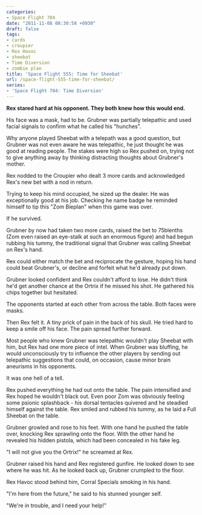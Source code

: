 ```yaml
---
categories:
- Space Flight 704
date: "2011-11-08 08:30:58 +0930"
draft: false
tags:
- cards
- croupier
- Rex Havoc
- sheebat
- Time Diversion
- zombie plan
title: 'Space Flight 555: Time for Sheebat'
url: /space-flight-555-time-for-sheebat/
series:
- 'Space Flight 704: Time Diversion'
---
```

**Rex stared hard at his opponent. They both knew how this would end.**

His face was a mask, had to be. Grubner was partially telepathic and used facial signals to confirm what he called his "hunches".

Why anyone played Sheebat with a telepath was a good question, but Grubner was not even aware he was telepathic, he just thought he was good at reading people. The stakes were high so Rex pushed on, trying not to give anything away by thinking distracting thoughts about Grubner's mother.

Rex nodded to the Croupier who dealt 3 more cards and acknowledged Rex's new bet with a nod in return.

Trying to keep his mind occupied, he sized up the dealer. He was exceptionally good at his job. Checking he name badge he reminded himself to tip this "Zom Bieplan" when this game was over.

If he survived.

Grubner by now had taken two more cards, raised the bet to 75blenths (Zom even raised an eye-stalk at such an enormous figure) and had begun rubbing his tummy, the traditional signal that Grubner was calling Sheebat on Rex's hand.

Rex could either match the bet and reciprocate the gesture, hoping his hand could beat Grubner's, or decline and forfeit what he'd already put down.

Grubner looked confident and Rex couldn't afford to lose. He didn't think he'd get another chance at the Ortrix if he missed his shot. He gathered his chips together but hesitated.

The opponents started at each other from across the table. Both faces were masks.

Then Rex felt it. A tiny prick of pain in the back of his skull. He tried hard to keep a smile off his face. The pain spread further forward.

Most people who knew Grubner was telepathic wouldn't play Sheebat with him, but Rex had one more piece of intel. When Grubner was bluffing, he would unconsciously try to influence the other players by sending out telepathic suggestions that could, on occasion, cause minor brain aneurisms in his opponents.

It was one hell of a tell.

Rex pushed everything he had out onto the table. The pain intensified and Rex hoped he wouldn't black out. Even poor Zom was obviously feeling some psionic splashback - his dorsal tentacles quivered and he steadied himself against the table. Rex smiled and rubbed his tummy, as he laid a Full Sheebat on the table.

Grubner growled and rose to his feet. With one hand he pushed the table over, knocking Rex sprawling onto the floor. With the other hand he revealed his hidden pistola, which had been concealed in his fake leg.

"I will not give you the Ortrix!" he screamed at Rex.

Grubner raised his hand and Rex registered gunfire. He looked down to see where he was hit. As he looked back up, Grubner crumpled to the floor.

Rex Havoc stood behind him, Corral Specials smoking in his hand.

"I'm here from the future," he said to his stunned younger self.

"We're in trouble, and I need your help!"
